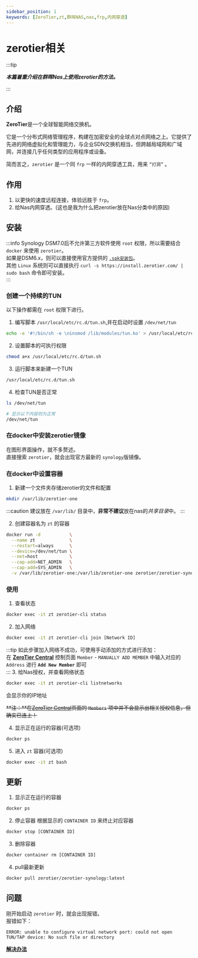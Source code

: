```yaml
---
sidebar_position: 1
keywords: [ZeroTier,zt,群晖NAS,nas,frp,内网穿透]
---
```


# zerotier相关

:::tip 

***本篇着重介绍在群晖Nas上使用zerotier的方法。***

:::

## 介绍
**ZeroTier**是一个全球智能网络交换机。  

它是一个分布式网络管理程序，构建在加密安全的全球点对点网络之上。它提供了先进的网络虚拟化和管理能力，与企业SDN交换机相当，但跨越局域网和广域网，并连接几乎任何类型的应用程序或设备。  

简而言之，`zerotier` 是一个同 `frp` 一样的内网穿透工具，用来 `“打洞”` 。

## 作用
1. 以更快的速度远程连接，体验远胜于 `frp`。  
2. 给Nas内网穿透。(这也是我为什么把zerotier放在Nas分类中的原因)  

## 安装
:::info
Synology DSM7.0后不允许第三方软件使用 `root` 权限，所以需要结合 `docker` 来使用 `zerotier`。  
如果是DSM6.x，则可以直接使用官方提供的 [`.spk安装包`](http://download.zerotier.com/dist/synology/)。  
其他 `Linux` 系统则可以直接执行 `curl -s https://install.zerotier.com/ | sudo bash` 命令即可安装。  
:::
### 创建一个持续的TUN
以下操作都需在 `root` 权限下进行。
1. 编写脚本 `/usr/local/etc/rc.d/tun.sh`,并在启动时设置 `/dev/net/tun`
```bash
echo -e '#!/bin/sh -e \ninsmod /lib/modules/tun.ko' > /usr/local/etc/rc.d/tun.sh
```

2. 设置脚本的可执行权限
```bash
chmod a+x /usr/local/etc/rc.d/tun.sh
```

3. 运行脚本来新建一个TUN
```bash
/usr/local/etc/rc.d/tun.sh
```

4. 检查TUN是否正常
```bash
ls /dev/net/tun

# 显示以下内容则为正常
/dev/net/tun
```

### 在docker中安装zerotier镜像
在图形界面操作，就不多赘述。  
直接搜索 `zerotier`，就会出现官方最新的 `synology`版镜像。

### 在docker中设置容器
1. 新建一个文件夹存储zerotier的文件和配置
```bash
mkdir /var/lib/zerotier-one
```
:::caution
建议放在 `/var/lib/` 目录中，**非常不建议**放在nas的*共享目录*中。
:::

2. 创建容器名为 `zt` 的容器
```bash
docker run -d           \
  --name zt             \
  --restart=always      \
  --device=/dev/net/tun \
  --net=host            \
  --cap-add=NET_ADMIN   \
  --cap-add=SYS_ADMIN   \
  -v /var/lib/zerotier-one:/var/lib/zerotier-one zerotier/zerotier-synology:latest
```

### 使用
1. 查看状态
```bash
docker exec -it zt zerotier-cli status
```

2. 加入网络
```bash
docker exec -it zt zerotier-cli join [Network ID]
```
:::tip
如此步骤加入网络不成功，可使用手动添加的方式进行添加：  
在 **[ZeroTier Central](https://my.zerotier.com/)** 控制页面 `Member` - `MANUALLY ADD MEMBER` 中输入对应的 `Address` 进行 **`Add New Member`** 即可  
:::
3. 给Nas授权，并查看网络状态
```bash
docker exec -it zt zerotier-cli listnetworks
```
会显示你的IP地址

~~**注：**在[ZeroTier Central](https://my.zerotier.com/)页面的 `Members` 项中并不会显示出相关授权信息，但确实已连上！~~

4. 显示正在运行的容器(可选项)
```bash
docker ps
```

5. 进入 `zt` 容器(可选项)
```bash
docker exec -it zt bash
```

## 更新
1. 显示正在运行的容器
```bash
docker ps
```

2. 停止容器
根据显示的 `CONTAINER ID` 来终止对应容器
```bash
docker stop [CONTAINER ID]
```

3. 删除容器
```bash
docker container rm [CONTAINER ID]
```

4. pull最新更新
```bash
docker pull zerotier/zerotier-synology:latest
```

## 问题
刚开始启动 `zerotier` 时，就会出现报错。  
报错如下：
```
ERROR: unable to configure virtual network port: could not open TUN/TAP device: No such file or directory
```

**[解决办法](./tunproblem.md)**